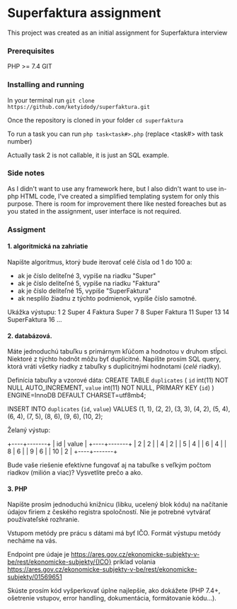 # Superfaktura assignment

This project was created as an initial assignment for Superfaktura interview

### Prerequisites

PHP >= 7.4
GIT

### Installing and running

In your terminal run
``git clone https://github.com/ketyidody/superfaktura.git``

Once the repository is cloned in your folder ``cd superfaktura``

To run a task you can run ``php task<task#>.php`` (replace <task#> with task number)

Actually task 2 is not callable, it is just an SQL example.

### Side notes
As I didn't want to use any framework here, but I also didn't want to use in-php HTML code, 
I've created a simplified templating system for only this purpose. 
There is room for improvement there like nested foreaches but as you stated in the assignment,
user interface is not required.

### Assigment

#### 1. algoritmická na zahriatie

 Napíšte algoritmus, ktorý bude iterovať celé čísla od 1 do 100 a:
- ak je číslo deliteľné 3, vypíše na riadku "Super"
- ak je číslo deliteľné 5, vypíše na riadku "Faktura"
- ak je číslo deliteľné 15, vypíše "SuperFaktura"
- ak nesplilo žiadnu z týchto podmienok, vypíše číslo samotné.

Ukážka výstupu:
1
2
Super
4
Faktura
Super
7
8
Super
Faktura
11
Super
13
14
SuperFaktura
16
...

#### 2. databázová.

Máte jednoduchú tabuľku s primárnym kľúčom a hodnotou v druhom stĺpci. Niektoré z týchto hodnôt môžu byť duplicitné. Napíšte prosím SQL query, ktorá vráti všetky riadky z tabuľky s duplicitnými hodnotami (*celé* riadky).

Definícia tabuľky a vzorové dáta:
CREATE TABLE `duplicates` (
`id` int(11) NOT NULL AUTO_INCREMENT,
`value` int(11) NOT NULL,
PRIMARY KEY (`id`)
) ENGINE=InnoDB DEFAULT CHARSET=utf8mb4;

INSERT INTO `duplicates` (`id`, `value`) VALUES
(1,    1),
(2,    2),
(3,    3),
(4,    2),
(5,    4),
(6,    4),
(7,    5),
(8,    6),
(9,    6),
(10,    2);

Želaný výstup:

+----+-------+
| id | value |
+----+-------+
|  2 |     2 |
|  4 |     2 |
|  5 |     4 |
|  6 |     4 |
|  8 |     6 |
|  9 |     6 |
| 10 |     2 |
+----+-------+

Bude vaše riešenie efektívne fungovať aj na tabuľke s veľkým počtom riadkov (milión a viac)? Vysvetlite prečo a ako.

#### 3. PHP

Napíšte prosím jednoduchú knižnicu (libku, ucelený blok kódu) na načítanie údajov firiem z českého registra spoločností. Nie je potrebné vytvárať používateľské rozhranie.

Vstupom metódy pre prácu s dátami má byť IČO. Formát výstupu metódy necháme na vás.

Endpoint pre údaje je https://ares.gov.cz/ekonomicke-subjekty-v-be/rest/ekonomicke-subjekty/{ICO} príklad volania https://ares.gov.cz/ekonomicke-subjekty-v-be/rest/ekonomicke-subjekty/01569651

Skúste prosím kód vyšperkovať úplne najlepšie, ako dokážete (PHP 7.4+, ošetrenie vstupov, error handling, dokumentácia, formátovanie kódu...).